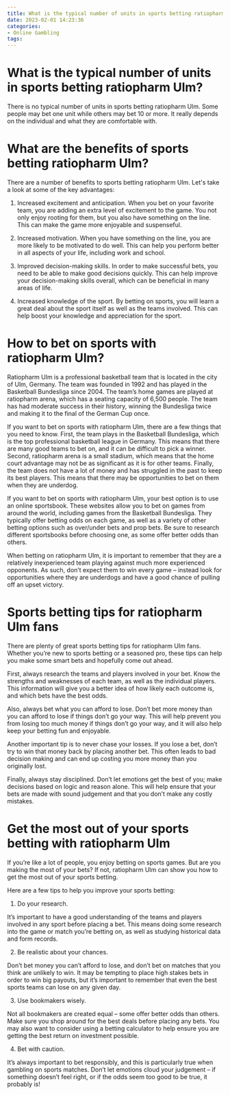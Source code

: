```yaml
---
title: What is the typical number of units in sports betting ratiopharm Ulm
date: 2023-02-01 14:23:36
categories:
- Online Gambling
tags:
---
```



#  What is the typical number of units in sports betting ratiopharm Ulm?

There is no typical number of units in sports betting ratiopharm Ulm. Some people may bet one unit while others may bet 10 or more. It really depends on the individual and what they are comfortable with.

#  What are the benefits of sports betting ratiopharm Ulm?

There are a number of benefits to sports betting ratiopharm Ulm. Let's take a look at some of the key advantages:

1. Increased excitement and anticipation. When you bet on your favorite team, you are adding an extra level of excitement to the game. You not only enjoy rooting for them, but you also have something on the line. This can make the game more enjoyable and suspenseful.

2. Increased motivation. When you have something on the line, you are more likely to be motivated to do well. This can help you perform better in all aspects of your life, including work and school.

3. Improved decision-making skills. In order to make successful bets, you need to be able to make good decisions quickly. This can help improve your decision-making skills overall, which can be beneficial in many areas of life.

4. Increased knowledge of the sport. By betting on sports, you will learn a great deal about the sport itself as well as the teams involved. This can help boost your knowledge and appreciation for the sport.

#  How to bet on sports with ratiopharm Ulm?

Ratiopharm Ulm is a professional basketball team that is located in the city of Ulm, Germany. The team was founded in 1992 and has played in the Basketball Bundesliga since 2004. The team’s home games are played at ratiopharm arena, which has a seating capacity of 6,500 people. The team has had moderate success in their history, winning the Bundesliga twice and making it to the final of the German Cup once.

If you want to bet on sports with ratiopharm Ulm, there are a few things that you need to know. First, the team plays in the Basketball Bundesliga, which is the top professional basketball league in Germany. This means that there are many good teams to bet on, and it can be difficult to pick a winner. Second, ratiopharm arena is a small stadium, which means that the home court advantage may not be as significant as it is for other teams. Finally, the team does not have a lot of money and has struggled in the past to keep its best players. This means that there may be opportunities to bet on them when they are underdog.

If you want to bet on sports with ratiopharm Ulm, your best option is to use an online sportsbook. These websites allow you to bet on games from around the world, including games from the Basketball Bundesliga. They typically offer betting odds on each game, as well as a variety of other betting options such as over/under bets and prop bets. Be sure to research different sportsbooks before choosing one, as some offer better odds than others.

When betting on ratiopharm Ulm, it is important to remember that they are a relatively inexperienced team playing against much more experienced opponents. As such, don’t expect them to win every game – instead look for opportunities where they are underdogs and have a good chance of pulling off an upset victory.

#  Sports betting tips for ratiopharm Ulm fans

There are plenty of great sports betting tips for ratiopharm Ulm fans. Whether you’re new to sports betting or a seasoned pro, these tips can help you make some smart bets and hopefully come out ahead.

First, always research the teams and players involved in your bet. Know the strengths and weaknesses of each team, as well as the individual players. This information will give you a better idea of how likely each outcome is, and which bets have the best odds.

Also, always bet what you can afford to lose. Don’t bet more money than you can afford to lose if things don’t go your way. This will help prevent you from losing too much money if things don’t go your way, and it will also help keep your betting fun and enjoyable.

Another important tip is to never chase your losses. If you lose a bet, don’t try to win that money back by placing another bet. This often leads to bad decision making and can end up costing you more money than you originally lost.

Finally, always stay disciplined. Don’t let emotions get the best of you; make decisions based on logic and reason alone. This will help ensure that your bets are made with sound judgement and that you don’t make any costly mistakes.

#  Get the most out of your sports betting with ratiopharm Ulm

If you’re like a lot of people, you enjoy betting on sports games. But are you making the most of your bets? If not, ratiopharm Ulm can show you how to get the most out of your sports betting.

Here are a few tips to help you improve your sports betting:

1. Do your research.

It’s important to have a good understanding of the teams and players involved in any sport before placing a bet. This means doing some research into the game or match you’re betting on, as well as studying historical data and form records.

2. Be realistic about your chances.

Don’t bet money you can’t afford to lose, and don’t bet on matches that you think are unlikely to win. It may be tempting to place high stakes bets in order to win big payouts, but it’s important to remember that even the best sports teams can lose on any given day.

3. Use bookmakers wisely.

Not all bookmakers are created equal – some offer better odds than others. Make sure you shop around for the best deals before placing any bets. You may also want to consider using a betting calculator to help ensure you are getting the best return on investment possible.

4. Bet with caution.

It’s always important to bet responsibly, and this is particularly true when gambling on sports matches. Don’t let emotions cloud your judgement – if something doesn’t feel right, or if the odds seem too good to be true, it probably is!